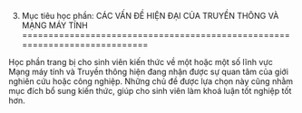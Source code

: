 3. Mục tiêu học phần: CÁC VẤN ĐỀ HIỆN ĐẠI CỦA TRUYỀN THÔNG VÀ MẠNG MÁY TÍNH
===========================================================================

Học phần trang bị cho sinh viên kiến thức về một hoặc một số lĩnh vực
Mạng máy tính và Truyền thông hiện đang nhận được sự quan tâm của giới
nghiên cứu hoặc công nghiệp. Những chủ đề được lựa chọn này cũng nhằm
mục đích bổ sung kiến thức, giúp cho sinh viên làm khoá luận tốt nghiệp
tốt hơn.

